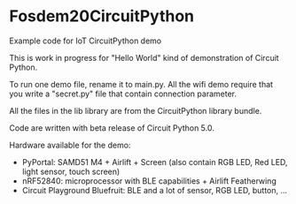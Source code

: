 # Fosdem20CircuitPython
Example code for IoT CircuitPython demo

This is work in progress for "Hello World" kind of demonstration of Circuit Python.

To run one demo file, rename it to main.py.
All the wifi demo require that you write a "secret.py" file that contain connection parameter.

All the files in the lib library are from the CircuitPython library bundle.

Code are written with beta release of Circuit Python 5.0.

Hardware available for the demo:
* PyPortal: SAMD51 M4 + Airlift + Screen (also contain RGB LED, Red LED, light sensor, touch screen)
* nRF52840: microprocessor with BLE capabilities + Airlift Featherwing
* Circuit Playground Bluefruit: BLE and a lot of sensor, RGB LED, button, ...

